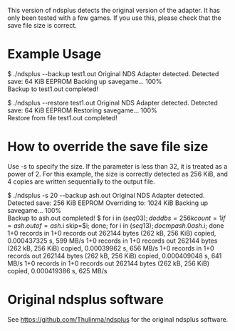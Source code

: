 This version of ndsplus detects the original version of the adapter.
It has only been tested with a few games.
If you use this, please check that the save file size is correct.

Example Usage
=============

$ ./ndsplus --backup test1.out
Original NDS Adapter detected.
Detected save: 64 KiB EEPROM
Backing up savegame...
100%   
Backup to test1.out completed!

$ ./ndsplus --restore test1.out 
Original NDS Adapter detected.
Detected save: 64 KiB EEPROM
Restoring savegame...
100%   
Restore from file test1.out completed!

How to override the save file size
==================================

Use -s to specify the size.
If the parameter is less than 32, it is treated as a power of 2.
For this example, the size is correctly detected as 256 KiB, and 4 copies are written sequentially to the output file.

$ ./ndsplus -s 20 --backup ash.out
Original NDS Adapter detected.
Detected save: 256 KiB EEPROM
Overriding to: 1024 KiB
Backing up savegame...
100%   
Backup to ash.out completed!
$ for i in $(seq 0 3); do dd bs=256k count=1 if=ash.out of=ash.$i skip=$i; done; for i in $(seq 1 3); do cmp ash.0 ash.$i; done
1+0 records in
1+0 records out
262144 bytes (262 kB, 256 KiB) copied, 0.000437325 s, 599 MB/s
1+0 records in
1+0 records out
262144 bytes (262 kB, 256 KiB) copied, 0.00039962 s, 656 MB/s
1+0 records in
1+0 records out
262144 bytes (262 kB, 256 KiB) copied, 0.000409048 s, 641 MB/s
1+0 records in
1+0 records out
262144 bytes (262 kB, 256 KiB) copied, 0.000419386 s, 625 MB/s

Original ndsplus software
=========================

See https://github.com/Thulinma/ndsplus for the original ndsplus software.
